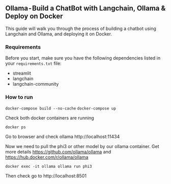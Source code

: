 

## Ollama - Build a ChatBot with Langchain, Ollama & Deploy on Docker

This guide will walk you through the process of building a chatbot using Langchain and Ollama, and deploying it on Docker.

### Requirements

Before you start, make sure you have the following dependencies listed in your `requirements.txt` file:

- streamlit
- langchain
- langchain-community

### How to run

`docker-compose build --no-cache`
`docker-compose up`

Check both docker containers are running

`docker ps` 

Go to browser and check ollama http://localhost:11434

Now we need to pull the phi3 or other model by our ollama container. Get more details https://github.com/ollama/ollama and https://hub.docker.com/r/ollama/ollama

`docker exec -it ollama ollama run phi3`

Then check go to http://localhost:8501
